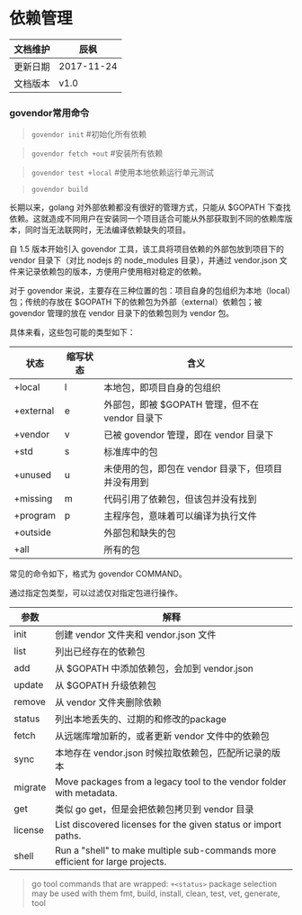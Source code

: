 # 依赖管理

文档维护 | 辰枫
---|---
更新日期 | 2017-11-24
文档版本 | v1.0


### govendor常用命令

>`govendor init` #初始化所有依赖

>`govendor fetch +out` #安装所有依赖

>`govendor test +local` #使用本地依赖运行单元测试

>`govendor build`


长期以来，golang 对外部依赖都没有很好的管理方式，只能从 $GOPATH 下查找依赖。这就造成不同用户在安装同一个项目适合可能从外部获取到不同的依赖库版本，同时当无法联网时，无法编译依赖缺失的项目。

自 1.5 版本开始引入 govendor 工具，该工具将项目依赖的外部包放到项目下的 vendor 目录下（对比 nodejs 的 node_modules 目录），并通过 vendor.json 文件来记录依赖包的版本，方便用户使用相对稳定的依赖。

对于 govendor 来说，主要存在三种位置的包：项目自身的包组织为本地（local）包；传统的存放在 $GOPATH 下的依赖包为外部（external）依赖包；被 govendor 管理的放在 vendor 目录下的依赖包则为 vendor 包。

具体来看，这些包可能的类型如下：

状态|缩写状态|含义
---|---|---
+local|	l	|本地包，即项目自身的包组织
+external|	e	|外部包，即被 $GOPATH 管理，但不在 vendor 目录下
+vendor	|v	|已被 govendor 管理，即在 vendor 目录下
+std	|s	|标准库中的包
+unused	|u	|未使用的包，即包在 vendor 目录下，但项目并没有用到
+missing|	m|	代码引用了依赖包，但该包并没有找到
+program|	p|	主程序包，意味着可以编译为执行文件
+outside|	 |	外部包和缺失的包
+all|	|所有的包

常见的命令如下，格式为 govendor COMMAND。

通过指定包类型，可以过滤仅对指定包进行操作。


参数|解释
---|---
init    |   创建 vendor 文件夹和 vendor.json 文件
list    |   列出已经存在的依赖包
add     |   从 $GOPATH 中添加依赖包，会加到 vendor.json
update  |   从 $GOPATH 升级依赖包
remove  |   从 vendor 文件夹删除依赖
status  |   列出本地丢失的、过期的和修改的package
fetch   |   从远端库增加新的，或者更新 vendor 文件中的依赖包
sync    |   本地存在 vendor.json 时候拉取依赖包，匹配所记录的版本
migrate |   Move packages from a legacy tool to the vendor folder with metadata.
get     |   类似 go get，但是会把依赖包拷贝到 vendor 目录
license |   List discovered licenses for the given status or import paths.
shell   |   Run a "shell" to make multiple sub-commands more efficient for large projects.

> go tool commands that are wrapped:
> 	  `+<status>` package selection may be used with them
> 	fmt, build, install, clean, test, vet, generate, tool



